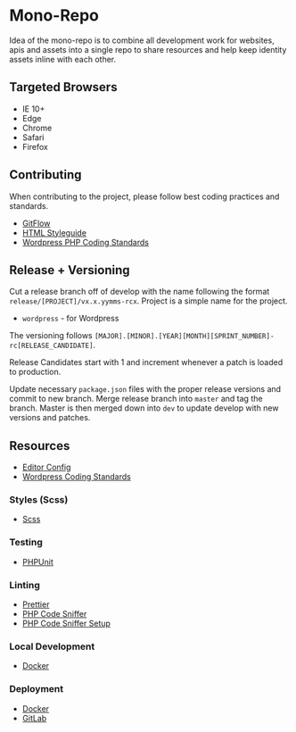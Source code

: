 # Mono-Repo

Idea of the mono-repo is to combine all development work for websites, apis and assets into a single repo to share resources and help keep identity assets inline with each other.

## Targeted Browsers

- IE 10+
- Edge
- Chrome
- Safari
- Firefox

## Contributing

When contributing to the project, please follow best coding practices and standards.

- [GitFlow](https://www.atlassian.com/git/tutorials/comparing-workflows/gitflow-workflow)
- [HTML Styleguide](https://google.github.io/styleguide/htmlcssguide.html)
- [Wordpress PHP Coding Standards](https://make.wordpress.org/core/handbook/best-practices/coding-standards/php/)

## Release + Versioning

Cut a release branch off of develop with the name following the format `release/[PROJECT]/vx.x.yymms-rcx`.
Project is a simple name for the project.

- `wordpress` - for Wordpress

The versioning follows `[MAJOR].[MINOR].[YEAR][MONTH][SPRINT_NUMBER]-rc[RELEASE_CANDIDATE]`.

Release Candidates start with 1 and increment whenever a patch is loaded to production.

Update necessary `package.json` files with the proper release versions and commit to new branch.
Merge release branch into `master` and tag the branch.
Master is then merged down into `dev` to update develop with new versions and patches.

## Resources

- [Editor Config](https://marketplace.visualstudio.com/items?itemName=EditorConfig.EditorConfig)
- [Wordpress Coding Standards](https://github.com/WordPress/WordPress-Coding-Standards)

### Styles (Scss)

- [Scss](https://sass-lang.com/documentation/file.SASS_REFERENCE.html)

### Testing

- [PHPUnit](https://phpunit.de/)

### Linting

- [Prettier](https://prettier.io)
- [PHP Code Sniffer](https://github.com/squizlabs/PHP_CodeSniffer)
- [PHP Code Sniffer Setup](https://javorszky.co.uk/2018/07/30/set-up-phpcs-and-wordpress-extra-coding-standards-and-configure-your-ides-to-use-them/)

### Local Development

- [Docker](https://github.com/chriszarate/docker-compose-wordpress)

### Deployment

- [Docker](https://www.docker.com/)
- [GitLab](https://docs.gitlab.com/ee/ci/yaml/README.html)

